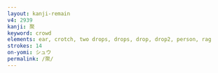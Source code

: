 ```yaml
---
layout: kanji-remain
v4: 2939
kanji: 聚
keyword: crowd
elements: ear, crotch, two drops, drops, drop, drop2, person, rag
strokes: 14
on-yomi: シュウ
permalink: /聚/
---
```






